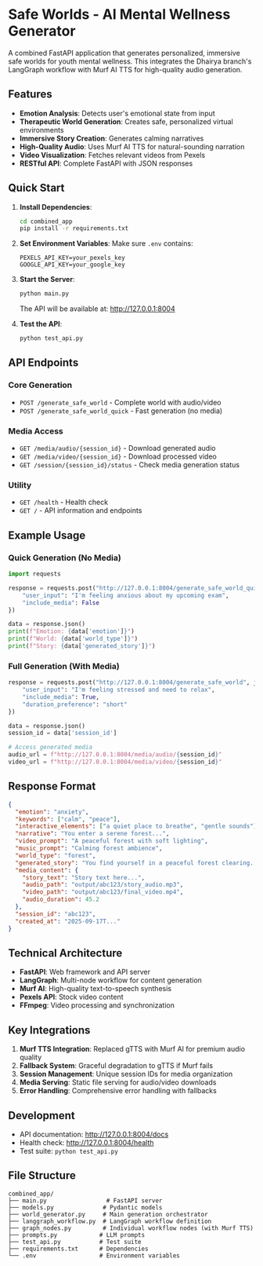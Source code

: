 # Safe Worlds - AI Mental Wellness Generator

A combined FastAPI application that generates personalized, immersive safe worlds for youth mental wellness. This integrates the Dhairya branch's LangGraph workflow with Murf AI TTS for high-quality audio generation.

## Features

- **Emotion Analysis**: Detects user's emotional state from input
- **Therapeutic World Generation**: Creates safe, personalized virtual environments  
- **Immersive Story Creation**: Generates calming narratives
- **High-Quality Audio**: Uses Murf AI TTS for natural-sounding narration
- **Video Visualization**: Fetches relevant videos from Pexels
- **RESTful API**: Complete FastAPI with JSON responses

## Quick Start

1. **Install Dependencies**:
   ```bash
   cd combined_app
   pip install -r requirements.txt
   ```

2. **Set Environment Variables**:
   Make sure `.env` contains:
   ```
   PEXELS_API_KEY=your_pexels_key
   GOOGLE_API_KEY=your_google_key
   ```

3. **Start the Server**:
   ```bash
   python main.py
   ```
   
   The API will be available at: http://127.0.0.1:8004

4. **Test the API**:
   ```bash
   python test_api.py
   ```

## API Endpoints

### Core Generation
- `POST /generate_safe_world` - Complete world with audio/video
- `POST /generate_safe_world_quick` - Fast generation (no media)

### Media Access
- `GET /media/audio/{session_id}` - Download generated audio
- `GET /media/video/{session_id}` - Download processed video
- `GET /session/{session_id}/status` - Check media generation status

### Utility
- `GET /health` - Health check
- `GET /` - API information and endpoints

## Example Usage

### Quick Generation (No Media)
```python
import requests

response = requests.post("http://127.0.0.1:8004/generate_safe_world_quick", json={
    "user_input": "I'm feeling anxious about my upcoming exam",
    "include_media": False
})

data = response.json()
print(f"Emotion: {data['emotion']}")
print(f"World: {data['world_type']}")
print(f"Story: {data['generated_story']}")
```

### Full Generation (With Media)
```python
response = requests.post("http://127.0.0.1:8004/generate_safe_world", json={
    "user_input": "I'm feeling stressed and need to relax",
    "include_media": True,
    "duration_preference": "short"
})

data = response.json()
session_id = data['session_id']

# Access generated media
audio_url = f"http://127.0.0.1:8004/media/audio/{session_id}"
video_url = f"http://127.0.0.1:8004/media/video/{session_id}"
```

## Response Format

```json
{
  "emotion": "anxiety",
  "keywords": ["calm", "peace"],
  "interactive_elements": ["a quiet place to breathe", "gentle sounds"],
  "narrative": "You enter a serene forest...",
  "video_prompt": "A peaceful forest with soft lighting",
  "music_prompt": "Calming forest ambience",
  "world_type": "forest",
  "generated_story": "You find yourself in a peaceful forest clearing...",
  "media_content": {
    "story_text": "Story text here...",
    "audio_path": "output/abc123/story_audio.mp3",
    "video_path": "output/abc123/final_video.mp4",
    "audio_duration": 45.2
  },
  "session_id": "abc123",
  "created_at": "2025-09-17T..."
}
```

## Technical Architecture

- **FastAPI**: Web framework and API server
- **LangGraph**: Multi-node workflow for content generation
- **Murf AI**: High-quality text-to-speech synthesis
- **Pexels API**: Stock video content
- **FFmpeg**: Video processing and synchronization

## Key Integrations

1. **Murf TTS Integration**: Replaced gTTS with Murf AI for premium audio quality
2. **Fallback System**: Graceful degradation to gTTS if Murf fails
3. **Session Management**: Unique session IDs for media organization
4. **Media Serving**: Static file serving for audio/video downloads
5. **Error Handling**: Comprehensive error handling with fallbacks

## Development

- API documentation: http://127.0.0.1:8004/docs
- Health check: http://127.0.0.1:8004/health
- Test suite: `python test_api.py`

## File Structure

```
combined_app/
├── main.py                 # FastAPI server
├── models.py              # Pydantic models
├── world_generator.py     # Main generation orchestrator
├── langgraph_workflow.py  # LangGraph workflow definition
├── graph_nodes.py         # Individual workflow nodes (with Murf TTS)
├── prompts.py            # LLM prompts
├── test_api.py           # Test suite
├── requirements.txt      # Dependencies
└── .env                  # Environment variables
```
